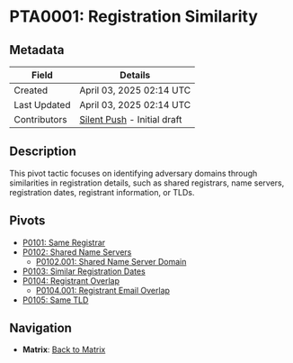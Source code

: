 # PTA0001: Registration Similarity

## Metadata
| Field          | Details                                      |
|----------------|----------------------------------------------|
| Created        | April 03, 2025 02:14 UTC                    |
| Last Updated   | April 03, 2025 02:14 UTC                    |
| Contributors   | [Silent Push](../../contributors.md#silentpush) - Initial draft |

## Description
This pivot tactic focuses on identifying adversary domains through similarities in registration details, such as shared registrars, name servers, registration dates, registrant information, or TLDs.

## Pivots
- [P0101: Same Registrar](../../pivots/P0101.md)  
- [P0102: Shared Name Servers](../../pivots/P0102.md)  
    - [P0102.001: Shared Name Server Domain](../../pivots/P0102.001.md)  
- [P0103: Similar Registration Dates](../../pivots/P0103.md)  
- [P0104: Registrant Overlap](../../pivots/P0104.md)  
    - [P0104.001: Registrant Email Overlap](../../pivots/P0104.001.md)  
- [P0105: Same TLD](../../pivots/P0105.md)

## Navigation
- **Matrix**: [Back to Matrix](../../matrix.md)